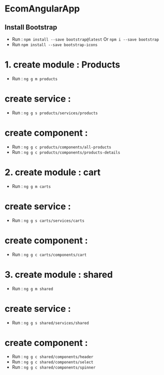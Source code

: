 # EcomAngularApp

## Install Bootstrap
* Run : `npm install --save bootstrap@latest` Or `npm i --save bootstrap`
* Run `npm install --save bootstrap-icons`

# 1. create module : Products 
* Run : `ng g m products`
# create service :
* Run : `ng g s products/services/products`
# create component :
* Run : `ng g c products/components/all-products`
* Run : `ng g c products/components/products-details`

# 2. create module : cart
* Run : `ng g m carts`
# create service :
* Run : `ng g s carts/services/carts`
# create component :
* Run : `ng g c carts/components/cart`

# 3. create module : shared
* Run : `ng g m shared`
# create service :
* Run : `ng g s shared/services/shared`
# create component :
* Run : `ng g c shared/components/header`
* Run : `ng g c shared/components/select`
* Run : `ng g c shared/components/spinner`
